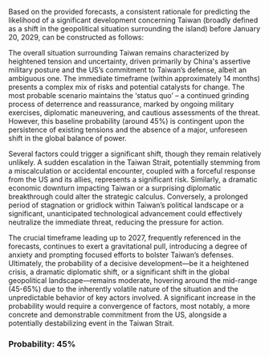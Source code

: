 Based on the provided forecasts, a consistent rationale for predicting the likelihood of a significant development concerning Taiwan (broadly defined as a shift in the geopolitical situation surrounding the island) before January 20, 2029, can be constructed as follows:

The overall situation surrounding Taiwan remains characterized by heightened tension and uncertainty, driven primarily by China's assertive military posture and the US’s commitment to Taiwan’s defense, albeit an ambiguous one. The immediate timeframe (within approximately 14 months) presents a complex mix of risks and potential catalysts for change. The most probable scenario maintains the ‘status quo’ – a continued grinding process of deterrence and reassurance, marked by ongoing military exercises, diplomatic maneuvering, and cautious assessments of the threat.  However, this baseline probability (around 45%) is contingent upon the persistence of existing tensions and the absence of a major, unforeseen shift in the global balance of power.

Several factors could trigger a significant shift, though they remain relatively unlikely. A sudden escalation in the Taiwan Strait, potentially stemming from a miscalculation or accidental encounter, coupled with a forceful response from the US and its allies, represents a significant risk.  Similarly, a dramatic economic downturn impacting Taiwan or a surprising diplomatic breakthrough could alter the strategic calculus.  Conversely, a prolonged period of stagnation or gridlock within Taiwan’s political landscape or a significant, unanticipated technological advancement could effectively neutralize the immediate threat, reducing the pressure for action. 

The crucial timeframe leading up to 2027, frequently referenced in the forecasts, continues to exert a gravitational pull, introducing a degree of anxiety and prompting focused efforts to bolster Taiwan’s defenses.  Ultimately, the probability of a decisive development—be it a heightened crisis, a dramatic diplomatic shift, or a significant shift in the global geopolitical landscape—remains moderate, hovering around the mid-range (45-65%) due to the inherently volatile nature of the situation and the unpredictable behavior of key actors involved. A significant increase in the probability would require a convergence of factors, most notably, a more concrete and demonstrable commitment from the US, alongside a potentially destabilizing event in the Taiwan Strait.

### Probability: 45%